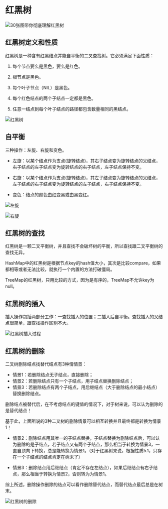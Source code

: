 # 红黑树

![30张图带你彻底理解红黑树](https://www.jianshu.com/p/e136ec79235c)

## 红黑树定义和性质

红黑树是一种含有红黑结点并能自平衡的二叉查找树。它必须满足下面性质：

1. 每个节点要么是黑色，要么是红色。
2. 根节点是黑色。
3. 每个叶子节点（NIL）是黑色。

4. 每个红色结点的两个子结点一定都是黑色。
5. 任意一结点到每个叶子结点的路径都包含数量相同的黑结点。

![红黑树](https://upload-images.jianshu.io/upload_images/2392382-4996bbfb4017a3b2.png?imageMogr2/auto-orient/strip|imageView2/2/w/526/format/webp)

## 自平衡

三种操作：左旋、右旋和变色。

- 左旋：以某个结点作为支点(旋转结点)，其右子结点变为旋转结点的父结点，右子结点的左子结点变为旋转结点的右子结点，左子结点保持不变。

- 右旋：以某个结点作为支点(旋转结点)，其左子结点变为旋转结点的父结点，左子结点的右子结点变为旋转结点的左子结点，右子结点保持不变。

- 变色：结点的颜色由红变黑或由黑变红。

![左旋](https://upload-images.jianshu.io/upload_images/2392382-a95db442f1b47f8a.png?imageMogr2/auto-orient/strip|imageView2/2/w/1200/format/webp)

![右旋](https://upload-images.jianshu.io/upload_images/2392382-0676a8e2a12e2a0b.png?imageMogr2/auto-orient/strip|imageView2/2/w/1200/format/webp)

## 红黑树的查找

红黑树是一颗二叉平衡树，并且查找不会破坏树的平衡，所以查找跟二叉平衡树的查找无异。

HashMap中的红黑树是根据节点key的hash值大小，其次是比较compare，如果都相等或者无法比较，就执行一个内置的方法打破僵局。

TreeMap的红黑树，只用比较的方式，因为是有序的，TreeMap不允许key为null。

## 红黑树的插入

插入操作包括两部分工作：一查找插入的位置；二插入后自平衡。查找插入的父结点很简单，跟查找操作区别不大。

![红黑树插入过程](https://upload-images.jianshu.io/upload_images/2392382-fa2b78271263d2c8.png)

## 红黑树的删除

二叉树删除结点找替代结点有3种情情景：

- 情景1：若删除结点无子结点，直接删除；
- 情景2：若删除结点只有一个子结点，用子结点替换删除结点；
- 情景3：若删除结点有两个子结点，用后继结点（大于删除结点的最小结点）替换删除结点。

删除结点被替代后，在不考虑结点的键值的情况下，对于树来说，可以认为删除的是替代结点！

基于此，上面所说的3种二叉树的删除情景可以相互转换并且最终都是转换为情景1！

- 情景2：删除结点用其唯一的子结点替换，子结点替换为删除结点后，可以认为删除的是子结点，若子结点又有两个子结点，那么相当于转换为情景3，一直自顶向下转换，总是能转换为情景1。（对于红黑树来说，根据性质5.1，只存在一个子结点的结点肯定在树末了）

- 情景3：删除结点用后继结点（肯定不存在左结点），如果后继结点有右子结点，那么相当于转换为情景2，否则转为为情景1。

综上所述，删除操作删除的结点可以看作删除替代结点，而替代结点最后总是在树末。

![红黑树的删除](https://upload-images.jianshu.io/upload_images/2392382-edaf96e55f08c198.png?imageMogr2/auto-orient/strip|imageView2/2/w/1035/format/webp)
